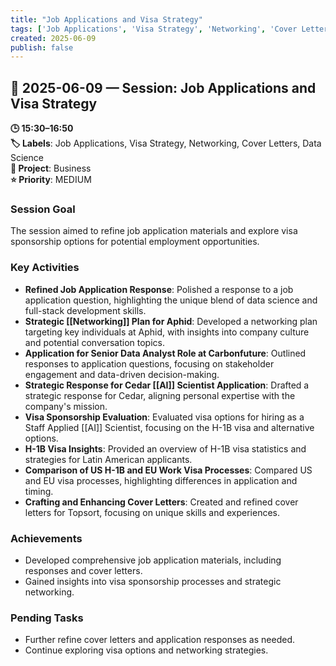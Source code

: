 ```yaml
---
title: "Job Applications and Visa Strategy"
tags: ['Job Applications', 'Visa Strategy', 'Networking', 'Cover Letters', 'Data Science']
created: 2025-06-09
publish: false
---
```


## 📅 2025-06-09 — Session: Job Applications and Visa Strategy

**🕒 15:30–16:50**  
**🏷️ Labels**: Job Applications, Visa Strategy, Networking, Cover Letters, Data Science  
**📂 Project**: Business  
**⭐ Priority**: MEDIUM  


### Session Goal
The session aimed to refine job application materials and explore visa sponsorship options for potential employment opportunities.

### Key Activities
- **Refined Job Application Response**: Polished a response to a job application question, highlighting the unique blend of data science and full-stack development skills.
- **Strategic [[Networking]] Plan for Aphid**: Developed a networking plan targeting key individuals at Aphid, with insights into company culture and potential conversation topics.
- **Application for Senior Data Analyst Role at Carbonfuture**: Outlined responses to application questions, focusing on stakeholder engagement and data-driven decision-making.
- **Strategic Response for Cedar [[AI]] Scientist Application**: Drafted a strategic response for Cedar, aligning personal expertise with the company's mission.
- **Visa Sponsorship Evaluation**: Evaluated visa options for hiring as a Staff Applied [[AI]] Scientist, focusing on the H-1B visa and alternative options.
- **H-1B Visa Insights**: Provided an overview of H-1B visa statistics and strategies for Latin American applicants.
- **Comparison of US H-1B and EU Work Visa Processes**: Compared US and EU visa processes, highlighting differences in application and timing.
- **Crafting and Enhancing Cover Letters**: Created and refined cover letters for Topsort, focusing on unique skills and experiences.

### Achievements
- Developed comprehensive job application materials, including responses and cover letters.
- Gained insights into visa sponsorship processes and strategic networking.

### Pending Tasks
- Further refine cover letters and application responses as needed.
- Continue exploring visa options and networking strategies.
